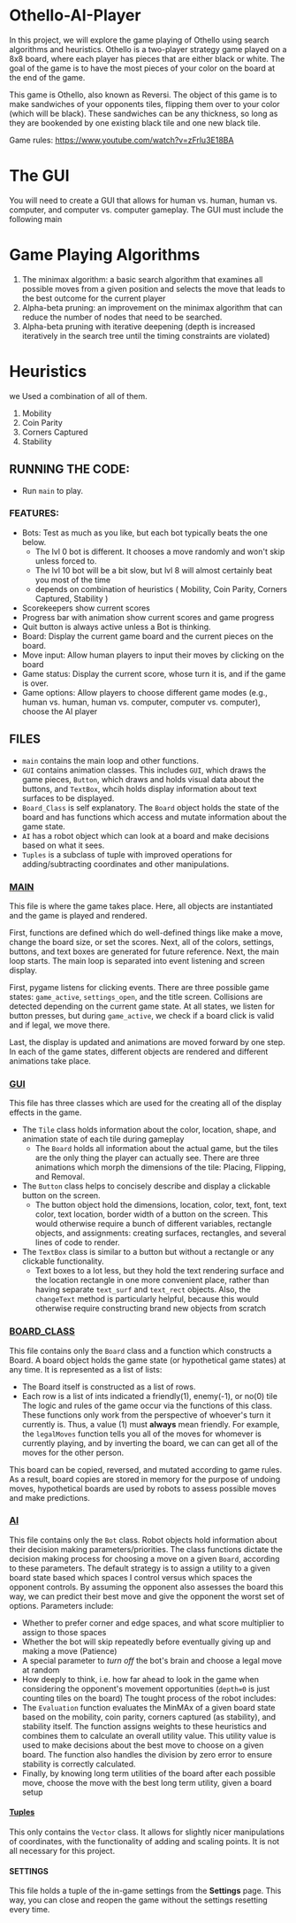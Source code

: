 # Othello-AI-Player
In this project, we will explore the game playing of Othello using search algorithms and
heuristics. Othello is a two-player strategy game played on a 8x8 board, where each
player has pieces that are either black or white. The goal of the game is to have the
most pieces of your color on the board at the end of the game.

This game is Othello, also known as Reversi. The object
of this game is to make sandwiches of your opponents tiles,
flipping them over to your color (which will be black).
These sandwiches can be any thickness, so long as they
are bookended by one existing black tile and one new
black tile.

Game rules: https://www.youtube.com/watch?v=zFrlu3E18BA
# The GUI
You will need to create a GUI that allows for human vs. human, human vs. computer,
and computer vs. computer gameplay. The GUI must include the following main

# Game Playing Algorithms
1. The minimax algorithm: a basic search algorithm that examines all possible moves from
a given position and selects the move that leads to the best outcome for the current
player
2. Alpha-beta pruning: an improvement on the minimax algorithm that can reduce the
number of nodes that need to be searched.
3. Alpha-beta pruning with iterative deepening (depth is increased iteratively in the search
tree until the timing constraints are violated)

# Heuristics
we Used a combination of all of them.
1. Mobility
2. Coin Parity
3. Corners Captured
4. Stability

## RUNNING THE CODE:
 - Run `main` to play.
 ### FEATURES:
 - Bots: Test as much as you like, but each bot typically beats the one below.
   - The lvl 0 bot is different. It chooses a move randomly and won't skip unless forced to.
   - The lvl 10 bot will be a bit slow, but lvl 8 will almost certainly beat you most of the time
   - depends on combination of heuristics ( Mobility, Coin Parity, Corners Captured, Stability ) 
 - Scorekeepers show current scores
 - Progress bar with animation show current scores and game progress
 - Quit button is always active unless a Bot is thinking.
 - Board: Display the current game board and the current pieces on the board.
 - Move input: Allow human players to input their moves by clicking on the board
 - Game status: Display the current score, whose turn it is, and if the game is over.
 - Game options: Allow players to choose different game modes (e.g., human vs.
human, human vs. computer, computer vs. computer), choose the AI player
## FILES
- `main` contains the main loop and other functions.
- `GUI` contains animation classes. This includes `GUI`, which draws the game pieces, `Button`, which draws and holds visual data about the buttons, and `TextBox`, whcih holds display information about text surfaces to be displayed.
- `Board_Class` is self explanatory. The `Board` object holds the state of the board and has functions which access and mutate information about the game state.
- `AI` has a robot object which can look at a board and make decisions based on what it sees. 
- `Tuples` is a subclass of tuple with improved operations for adding/subtracting coordinates and other manipulations.

### [MAIN](main.py)
This file is where the game takes place. Here, all objects are instantiated and the game is played and rendered.

First, functions are defined which do well-defined things like make a move, change the board size, or set the scores. Next, all of the colors, settings, buttons, and text boxes are generated for future reference. Next, the main loop starts. The main loop is separated into event listening and screen display. 

First, pygame listens for clicking events. There are three possible game states: `game_active`, `settings_open`, and the title screen. Collisions are detected depending on the current game state. At all states, we listen for button presses, but during `game_active`, we check if a board click is valid and if legal, we move there.

Last, the display is updated and animations are moved forward by one step. In each of the game states, different objects are rendered and different animations take place.
### [GUI](GUI)
This file has three classes which are used for the creating all of the display effects in the game. 
- The `Tile` class holds information about the color, location, shape, and animation state of each tile during gameplay
  - The `Board` holds all information about the actual game, but the tiles are the only thing the player can actually see. 
 There are three animations which morph the dimensions of the tile: Placing, Flipping, and Removal.
- The `Button` class helps to concisely describe and display a clickable button on the screen.
  - The button object hold the dimensions, location, color, text, font, text color, text location, border width of a button on the screen. This would
       otherwise require a bunch of different variables, rectangle objects, and assignments: creating surfaces, rectangles, and several lines of code to render.
- The `TextBox` class is similar to a button but without a rectangle or any clickable functionality.
  - Text boxes to a lot less, but they hold the text rendering surface and the location rectangle in one
       more convenient place, rather than having separate `text_surf` and `text_rect` objects. Also, the `changeText` method is particularly helpful, because this would
       otherwise require constructing brand new objects from scratch
### [BOARD_CLASS](Board.py)
 This file contains only the `Board` class and a function which constructs a Board. A board object holds the game state (or hypothetical game states) at any time. It is represented as a list of lists:
 - The Board itself is constructed as a list of rows.
 - Each row is a list of ints indicated a friendly(1), enemy(-1), or no(0) tile
The logic and rules of the game occur via the functions of this class. These functions only work from the perspective
of whoever's turn it currently is. Thus, a value (1) must **always** mean friendly. For example, the `legalMoves` function tells you all of the moves for whomever is currently playing, and by inverting the board, we can can get all of the moves for the other person.

This board can be copied, reversed, and mutated according to game rules. As a result, board copies are stored in memory for the purpose of undoing moves, hypothetical boards are used by robots to assess possible moves and make predictions.
### [AI](AI.py)
This file contains only the `Bot` class. Robot objects hold information about their decision making parameters/priorities. The class
functions dictate the decision making process for choosing a move on a given `Board`, according to these parameters. The default strategy is to assign a utility to a given board state based which spaces I control versus which spaces the opponent controls. By assuming the opponent also assesses the board this way, we can predict their best move and give the opponent the worst set of options. Parameters include:
- Whether to prefer corner and edge spaces, and what score multiplier to assign to those spaces
- Whether the bot will skip repeatedly before eventually giving up and making a move (Patience)
- A special parameter to _turn off_ the bot's brain and choose a legal move at random
- How deeply to think, i.e. how far ahead to look in the game when considering the opponent's movement opportunities (`depth=0` is just counting tiles on the board)
The tought process of the robot includes:
- The `Evaluation` function evaluates the MinMAx of a given board state based on the mobility, coin parity, corners captured (as stability), and stability itself. The function assigns weights to these heuristics and combines them to calculate an overall utility value. This utility value is used to make decisions about the best move to choose on a given board. The function also handles the division by zero error to ensure stability is correctly calculated.
- Finally, by knowing long term utilities of the board after each possible move, choose the move with the best long term utility, given a board setup
#### [Tuples](Tuples.py)
This only contains the `Vector` class. It allows for slightly nicer manipulations of coordinates, with the functionality of adding and scaling points. It is not all necessary for this project.
#### SETTINGS
This file holds a tuple of the in-game settings from the **Settings** page. This way, you can close and reopen the game without the settings resetting every time.

